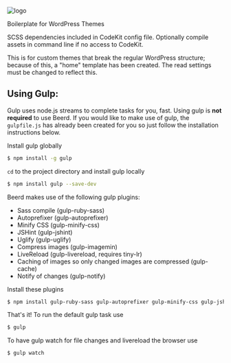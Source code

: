 ![logo](http://mtthwbsh.com/assets/beerd.png)

Boilerplate for WordPress Themes

SCSS dependencies included in CodeKit config file. Optionally compile assets in command line if no access to CodeKit.

This is for custom themes that break the regular WordPress structure; because of this, a "home" template has been created. The read settings must be changed to reflect this.

## Using Gulp:

Gulp uses node.js streams to complete tasks for you, fast. Using gulp is **not required** to use Beerd. If you would like to make use of gulp, the `gulpfile.js` has already been created for you so just follow the installation instructions below.

Install gulp globally

```bash
$ npm install -g gulp
```

`cd` to the project directory and install gulp locally

```bash
$ npm install gulp --save-dev
```

Beerd makes use of the following gulp plugins:

- Sass compile (gulp-ruby-sass)
- Autoprefixer (gulp-autoprefixer)
- Minify CSS (gulp-minify-css)
- JSHint (gulp-jshint)
- Uglify (gulp-uglify)
- Compress images (gulp-imagemin)
- LiveReload (gulp-livereload, requires tiny-lr)
- Caching of images so only changed images are compressed (gulp-cache)
- Notify of changes (gulp-notify)

Install these plugins

```bash
$ npm install gulp-ruby-sass gulp-autoprefixer gulp-minify-css gulp-jshint gulp-uglify gulp-imagemin gulp-clean gulp-notify gulp-rename gulp-livereload tiny-lr gulp-cache --save-dev
```

That's it! To run the default gulp task use

```bash
$ gulp
```

To have gulp watch for file changes and livereload the browser use

```bash
$ gulp watch
```
